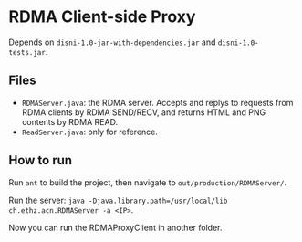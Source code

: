 # RDMA Client-side Proxy

Depends on `disni-1.0-jar-with-dependencies.jar` and `disni-1.0-tests.jar`.

## Files

- `RDMAServer.java`: the RDMA server. Accepts and replys to requests from RDMA clients by RDMA SEND/RECV, and returns HTML and PNG contents by RDMA READ.
- `ReadServer.java`: only for reference.

## How to run

Run `ant` to build the project, then navigate to `out/production/RDMAServer/`.

Run the server: `java -Djava.library.path=/usr/local/lib ch.ethz.acn.RDMAServer -a <IP>`.

Now you can run the RDMAProxyClient in another folder.


